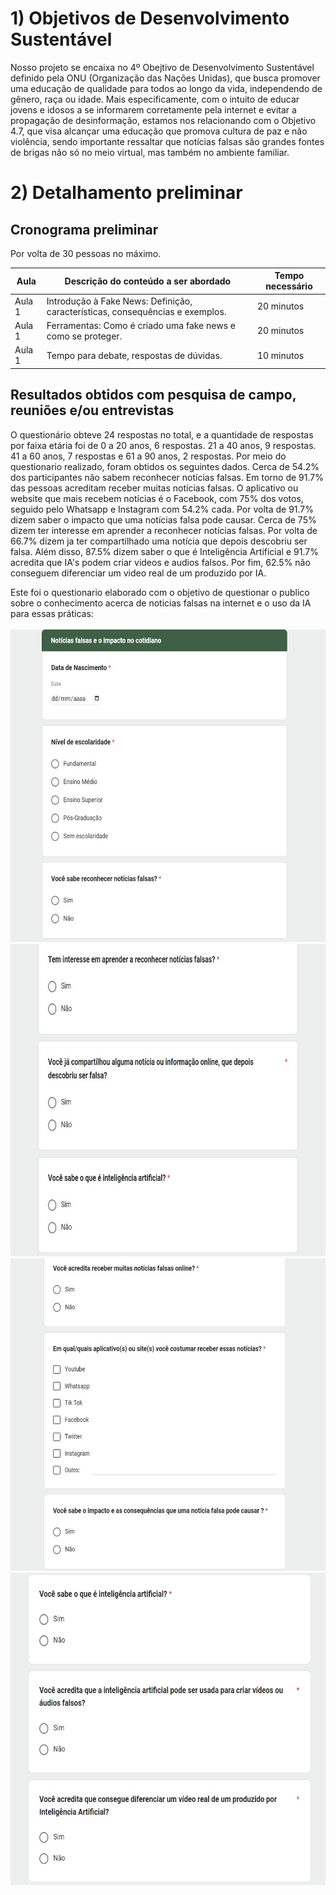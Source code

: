 # 1) Objetivos de Desenvolvimento Sustentável

Nosso projeto se encaixa no 4º Obejtivo de Desenvolvimento Sustentável definido pela ONU (Organização das Nações Unidas), que busca promover uma educação de qualidade para todos ao longo da vida, independendo de gênero, raça ou idade. Mais especificamente, com o intuito de educar jovens e idosos a se informarem corretamente pela internet e evitar a propagação de desinformação, estamos nos relacionando com o Objetivo 4.7, que visa alcançar uma educação que promova cultura de paz e não violência, sendo importante ressaltar que notícias falsas são grandes fontes de brigas não só no meio virtual, mas também no ambiente familiar.

# 2) Detalhamento preliminar

## Cronograma preliminar

Por volta de 30 pessoas no máximo.

|Aula | Descrição do conteúdo a ser abordado  | Tempo necessário |
|------|-----------------------------------------|----|
|Aula 1| Introdução à Fake News: Definição, características, consequências e exemplos. | 20 minutos | 
|Aula 1| Ferramentas: Como é criado uma fake news e como se proteger.  |20 minutos |
|Aula 1| Tempo para debate, respostas de dúvidas. |10 minutos|


## Resultados obtidos com pesquisa de campo, reuniões e/ou entrevistas
O questionário obteve 24 respostas no total, e a quantidade de respostas por faixa etária foi de 0 a 20 anos, 6 respostas. 21 a 40 anos, 9 respostas. 41 a 60 anos, 7 respostas e 61 a 90 anos, 2 respostas.
Por meio do questionario realizado, foram obtidos os seguintes dados. Cerca de 54.2% dos participantes não sabem reconhecer notícias falsas. Em torno de 91.7% das pessoas acreditam receber muitas notícias falsas. O aplicativo ou website que mais recebem notícias é o Facebook, com 75% dos votos, seguido pelo Whatsapp e Instagram com 54.2% cada. Por volta de 91.7% dizem saber o impacto que uma notícias falsa pode causar. Cerca de 75% dizem ter interesse em aprender a reconhecer notícias falsas. Por volta de 66.7% dizem ja ter compartilhado uma notícia que depois descobriu ser falsa. Além disso, 87.5% dizem saber o que é Inteligência Artificial e 91.7% acredita que IA's podem criar videos e audios falsos. Por fim, 62.5% não conseguem diferenciar um video real de um produzido por IA.

Este foi o questionario elaborado com o objetivo de questionar o publico sobre o conhecimento acerca de noticias falsas na internet e o uso da IA para essas práticas: 
<br>
<br>
<img src="img/questionario 1.jpg/" width="660" height="500"/>
<img src="img/questionario 2.jpg/" width="660" height="500"/>
<img src="img/questionario 3.jpg/" width="660" height="500"/>
<img src="img/questionario 4.jpg/" width="660" height="500"/>





